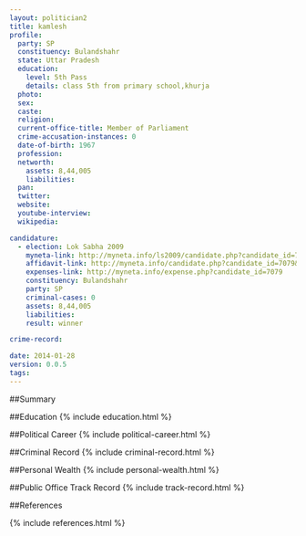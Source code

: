 ```yaml
---
layout: politician2
title: kamlesh
profile: 
  party: SP
  constituency: Bulandshahr
  state: Uttar Pradesh
  education: 
    level: 5th Pass
    details: class 5th from primary school,khurja
  photo: 
  sex: 
  caste: 
  religion: 
  current-office-title: Member of Parliament
  crime-accusation-instances: 0
  date-of-birth: 1967
  profession: 
  networth: 
    assets: 8,44,005
    liabilities: 
  pan: 
  twitter: 
  website: 
  youtube-interview: 
  wikipedia: 

candidature: 
  - election: Lok Sabha 2009
    myneta-link: http://myneta.info/ls2009/candidate.php?candidate_id=7079
    affidavit-link: http://myneta.info/candidate.php?candidate_id=7079&scan=original
    expenses-link: http://myneta.info/expense.php?candidate_id=7079
    constituency: Bulandshahr 
    party: SP
    criminal-cases: 0
    assets: 8,44,005
    liabilities: 
    result: winner 

crime-record: 

date: 2014-01-28
version: 0.0.5
tags: 
---
```

##Summary


##Education
{% include education.html %}


##Political Career
{% include political-career.html %}


##Criminal Record
{% include criminal-record.html %}


##Personal Wealth
{% include personal-wealth.html %}


##Public Office Track Record
{% include track-record.html %}


##References


{% include references.html %}